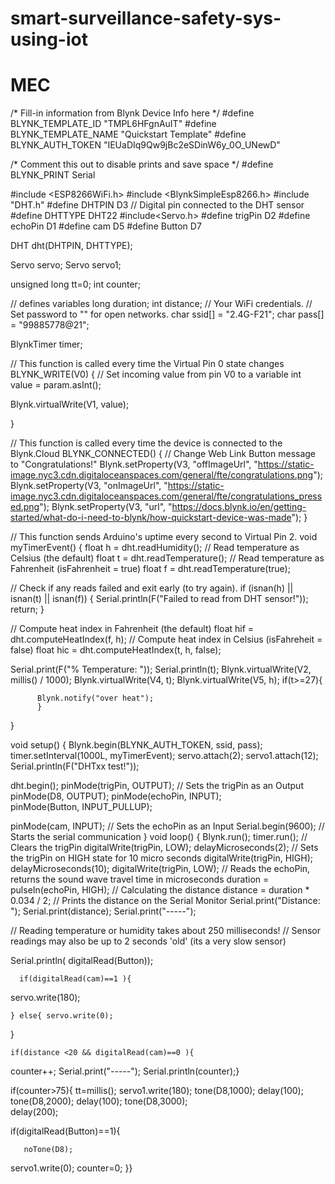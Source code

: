 # smart-surveillance-safety-sys-using-iot
# MEC
 /* Fill-in information from Blynk Device Info here */
#define BLYNK_TEMPLATE_ID           "TMPL6HFgnAuIT"
#define BLYNK_TEMPLATE_NAME         "Quickstart Template"
#define BLYNK_AUTH_TOKEN            "IEUaDIq9Qw9jBc2eSDinW6y_0O_UNewD"

/* Comment this out to disable prints and save space */
#define BLYNK_PRINT Serial


#include <ESP8266WiFi.h>
#include <BlynkSimpleEsp8266.h>
#include "DHT.h"
#define DHTPIN D3     // Digital pin connected to the DHT sensor
#define DHTTYPE DHT22
#include<Servo.h>
#define trigPin D2
#define echoPin D1
#define cam D5
#define Button D7

DHT dht(DHTPIN, DHTTYPE);

Servo servo;
Servo servo1;


 unsigned long tt=0;
int counter;

// defines variables
long duration;
int distance;
// Your WiFi credentials.
// Set password to "" for open networks.
char ssid[] = "2.4G-F21";
char pass[] = "99885778@21";

BlynkTimer timer;

// This function is called every time the Virtual Pin 0 state changes
BLYNK_WRITE(V0)
{
  // Set incoming value from pin V0 to a variable
  int value = param.asInt();

 
  Blynk.virtualWrite(V1, value);



}

// This function is called every time the device is connected to the Blynk.Cloud
BLYNK_CONNECTED()
{
  // Change Web Link Button message to "Congratulations!"
  Blynk.setProperty(V3, "offImageUrl", "https://static-image.nyc3.cdn.digitaloceanspaces.com/general/fte/congratulations.png");
  Blynk.setProperty(V3, "onImageUrl",  "https://static-image.nyc3.cdn.digitaloceanspaces.com/general/fte/congratulations_pressed.png");
  Blynk.setProperty(V3, "url", "https://docs.blynk.io/en/getting-started/what-do-i-need-to-blynk/how-quickstart-device-was-made");
}

// This function sends Arduino's uptime every second to Virtual Pin 2.
void myTimerEvent()
{
   float h = dht.readHumidity();
  // Read temperature as Celsius (the default)
  float t = dht.readTemperature();
  // Read temperature as Fahrenheit (isFahrenheit = true)
  float f = dht.readTemperature(true);

  // Check if any reads failed and exit early (to try again).
  if (isnan(h) || isnan(t) || isnan(f)) {
    Serial.println(F("Failed to read from DHT sensor!"));
    return;
  }

  // Compute heat index in Fahrenheit (the default)
  float hif = dht.computeHeatIndex(f, h);
  // Compute heat index in Celsius (isFahreheit = false)
  float hic = dht.computeHeatIndex(t, h, false);

  Serial.print(F("%  Temperature: "));
  Serial.println(t);
  Blynk.virtualWrite(V2, millis() / 1000);
      Blynk.virtualWrite(V4, t);
        Blynk.virtualWrite(V5, h);
        if(t>=27){
         
          Blynk.notify("over heat");
          }
}

void setup() {
 Blynk.begin(BLYNK_AUTH_TOKEN, ssid, pass);
  timer.setInterval(1000L, myTimerEvent);
 servo.attach(2);
  servo1.attach(12);
  Serial.println(F("DHTxx test!"));

  dht.begin();
 pinMode(trigPin, OUTPUT); // Sets the trigPin as an Output
   pinMode(D8, OUTPUT);
  pinMode(echoPin, INPUT);  
  pinMode(Button, INPUT_PULLUP);

   pinMode(cam, INPUT); // Sets the echoPin as an Input
  Serial.begin(9600); // Starts the serial communication
}
void loop() {
    Blynk.run();
  timer.run();
  // Clears the trigPin
  digitalWrite(trigPin, LOW);
  delayMicroseconds(2);
  // Sets the trigPin on HIGH state for 10 micro seconds
  digitalWrite(trigPin, HIGH);
  delayMicroseconds(10);
  digitalWrite(trigPin, LOW);
  // Reads the echoPin, returns the sound wave travel time in microseconds
  duration = pulseIn(echoPin, HIGH);
  // Calculating the distance
  distance = duration * 0.034 / 2;
  // Prints the distance on the Serial Monitor
  Serial.print("Distance: ");
  Serial.print(distance);
    Serial.print("-----");

  // Reading temperature or humidity takes about 250 milliseconds!
  // Sensor readings may also be up to 2 seconds 'old' (its a very slow sensor)
 

  Serial.println( digitalRead(Button));
 
 
 

      if(digitalRead(cam)==1 ){
 servo.write(180);


    } else{ servo.write(0);
}
   
   
   
    if(distance <20 && digitalRead(cam)==0 ){  
  counter++;
    Serial.print("-----");
  Serial.println(counter);}
 
if(counter>75){
  tt=millis();
  servo1.write(180);
    tone(D8,1000);
    delay(100);
     tone(D8,2000);
    delay(100);
tone(D8,3000);  
delay(200);

  if(digitalRead(Button)==1){
   
       noTone(D8);
 servo1.write(0);
   counter=0;
    }}
